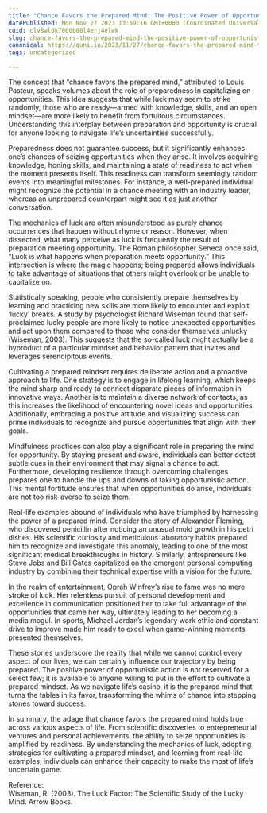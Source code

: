 ```yaml
---
title: "Chance Favors the Prepared Mind: The Positive Power of Opportunistic Action in Life’s Casino"
datePublished: Mon Nov 27 2023 13:59:16 GMT+0000 (Coordinated Universal Time)
cuid: clv8wl0k7000b08l4erj4elwk
slug: chance-favors-the-prepared-mind-the-positive-power-of-opportunistic-action-in-lifes-casino
canonical: https://quni.io/2023/11/27/chance-favors-the-prepared-mind-the-positive-power-of-opportunistic-action-in-lifes-casino/
tags: uncategorized

---
```


The concept that “chance favors the prepared mind,” attributed to Louis Pasteur, speaks volumes about the role of preparedness in capitalizing on opportunities. This idea suggests that while luck may seem to strike randomly, those who are ready—armed with knowledge, skills, and an open mindset—are more likely to benefit from fortuitous circumstances. Understanding this interplay between preparation and opportunity is crucial for anyone looking to navigate life’s uncertainties successfully.

Preparedness does not guarantee success, but it significantly enhances one’s chances of seizing opportunities when they arise. It involves acquiring knowledge, honing skills, and maintaining a state of readiness to act when the moment presents itself. This readiness can transform seemingly random events into meaningful milestones. For instance, a well-prepared individual might recognize the potential in a chance meeting with an industry leader, whereas an unprepared counterpart might see it as just another conversation.

The mechanics of luck are often misunderstood as purely chance occurrences that happen without rhyme or reason. However, when dissected, what many perceive as luck is frequently the result of preparation meeting opportunity. The Roman philosopher Seneca once said, “Luck is what happens when preparation meets opportunity.” This intersection is where the magic happens; being prepared allows individuals to take advantage of situations that others might overlook or be unable to capitalize on.

Statistically speaking, people who consistently prepare themselves by learning and practicing new skills are more likely to encounter and exploit ‘lucky’ breaks. A study by psychologist Richard Wiseman found that self-proclaimed lucky people are more likely to notice unexpected opportunities and act upon them compared to those who consider themselves unlucky (Wiseman, 2003). This suggests that the so-called luck might actually be a byproduct of a particular mindset and behavior pattern that invites and leverages serendipitous events.

Cultivating a prepared mindset requires deliberate action and a proactive approach to life. One strategy is to engage in lifelong learning, which keeps the mind sharp and ready to connect disparate pieces of information in innovative ways. Another is to maintain a diverse network of contacts, as this increases the likelihood of encountering novel ideas and opportunities. Additionally, embracing a positive attitude and visualizing success can prime individuals to recognize and pursue opportunities that align with their goals.

Mindfulness practices can also play a significant role in preparing the mind for opportunity. By staying present and aware, individuals can better detect subtle cues in their environment that may signal a chance to act. Furthermore, developing resilience through overcoming challenges prepares one to handle the ups and downs of taking opportunistic action. This mental fortitude ensures that when opportunities do arise, individuals are not too risk-averse to seize them.

Real-life examples abound of individuals who have triumphed by harnessing the power of a prepared mind. Consider the story of Alexander Fleming, who discovered penicillin after noticing an unusual mold growth in his petri dishes. His scientific curiosity and meticulous laboratory habits prepared him to recognize and investigate this anomaly, leading to one of the most significant medical breakthroughs in history. Similarly, entrepreneurs like Steve Jobs and Bill Gates capitalized on the emergent personal computing industry by combining their technical expertise with a vision for the future.

In the realm of entertainment, Oprah Winfrey’s rise to fame was no mere stroke of luck. Her relentless pursuit of personal development and excellence in communication positioned her to take full advantage of the opportunities that came her way, ultimately leading to her becoming a media mogul. In sports, Michael Jordan’s legendary work ethic and constant drive to improve made him ready to excel when game-winning moments presented themselves.

These stories underscore the reality that while we cannot control every aspect of our lives, we can certainly influence our trajectory by being prepared. The positive power of opportunistic action is not reserved for a select few; it is available to anyone willing to put in the effort to cultivate a prepared mindset. As we navigate life’s casino, it is the prepared mind that turns the tables in its favor, transforming the whims of chance into stepping stones toward success.

In summary, the adage that chance favors the prepared mind holds true across various aspects of life. From scientific discoveries to entrepreneurial ventures and personal achievements, the ability to seize opportunities is amplified by readiness. By understanding the mechanics of luck, adopting strategies for cultivating a prepared mindset, and learning from real-life examples, individuals can enhance their capacity to make the most of life’s uncertain game.

Reference:  
Wiseman, R. (2003). The Luck Factor: The Scientific Study of the Lucky Mind. Arrow Books.